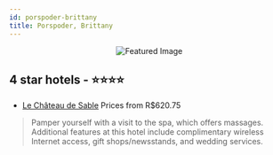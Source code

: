 ```yaml
---
id: porspoder-brittany
title: Porspoder, Brittany
---
```


<center><img src="https://i.travelapi.com/hotels/6000000/5980000/5970200/5970145/5524688d_z.jpg" alt="Featured Image" /></center>


##  4 star hotels - ⭐️⭐️⭐️⭐️

-    [Le Château de Sable](https://us.hurb.com/hotels/porspoder/le-chateau-de-sable-JNP-JP018476?cmp=18055) Prices from R$620.75
   > Pamper yourself with a visit to the spa, which offers massages. Additional features at this hotel include complimentary wireless Internet access, gift shops/newsstands, and wedding services.

